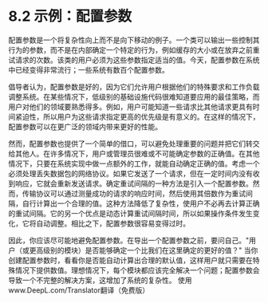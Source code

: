 # 8.2 示例：配置参数

配置参数是一个将复杂性向上而不是向下移动的例子。一个类可以输出一些控制其行为的参数，而不是在内部确定一个特定的行为，例如缓存的大小或在放弃之前重试请求的次数。该类的用户必须为这些参数指定适当的值。今天，配置参数在系统中已经变得非常流行；一些系统有数百个配置参数。

倡导者认为，配置参数是好的，因为它们允许用户根据他们的特殊要求和工作负载调整系统。在某些情况下，低级别的基础设施代码很难知道要应用的最佳策略，而用户对他们的领域要熟悉得多。例如，用户可能知道一些请求比其他请求更具有时间紧迫性，所以用户为这些请求指定更高的优先级是有意义的。在这样的情况下，配置参数可以在更广泛的领域内带来更好的性能。

然而，配置参数也提供了一个简单的借口，可以避免处理重要的问题并把它们转交给其他人。在许多情况下，用户或管理员很难或不可能确定参数的正确值。在其他情况下，只要在系统实现中做一点额外的工作，就能自动确定正确的值。考虑一个必须处理丢失数据包的网络协议。如果它发送了一个请求，但在一定时间内没有收到响应，它就会重新发送请求。确定重试间隔的一种方法是引入一个配置参数。然而，传输协议可以通过测量成功的请求的响应时间，然后使用其倍数作为重试间隔，自行计算出一个合理的值。这种方法降低了复杂性，使用户不必再去计算正确的重试间隔。它的另一个优点是动态计算重试间隔时间，所以如果操作条件发生变化，它将自动调整。相比之下，配置参数很容易变得过时。

因此，你应该尽可能地避免配置参数。在导出一个配置参数之前，要问自己。"用户（或更高级别的模块）是否能够确定一个比我们在这里确定的更好的值？" 当你创建配置参数时，看看你是否能自动计算出合理的默认值，这样用户就只需要在特殊情况下提供数值。理想情况下，每个模块都应该完全解决一个问题；配置参数会导致一个不完整的解决方案，这增加了系统的复杂性。 使用www.DeepL.com/Translator翻译（免费版）
